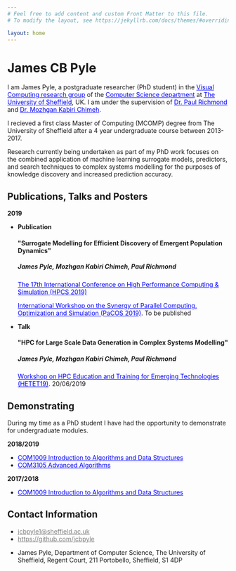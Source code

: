 ```yaml
---
# Feel free to add content and custom Front Matter to this file.
# To modify the layout, see https://jekyllrb.com/docs/themes/#overriding-theme-defaults

layout: home
---
```

<h1>James CB Pyle</h1>
<p>I am James Pyle, a postgraduate researcher (PhD student) in the <a href="https://www.shef.ac.uk/dcs/research/groups/visual-computing" style="color:blue">Visual Computing research group</a> of the <a href="https://www.shef.ac.uk/dcs/" style="color:blue">Computer Science department</a> at <a href="https://www.shef.ac.uk/" style="color:blue">The University of Sheffield</a>, UK. I am under the supervision of <a href="http://paulrichmond.shef.ac.uk/" style="color:blue">Dr. Paul Richmond</a> and <a href="http://mkchimeh.staff.shef.ac.uk/" style="color:blue">Dr. Mozhgan Kabiri Chimeh</a>.</p>
<p>I recieved a first class Master of Computing (MCOMP) degree from The University of Sheffield after a 4 year undergraduate course between 2013-2017.</p>
<p>Research currently being undertaken as part of my PhD work focuses on the combined application of machine learning surrogate models, predictors, and search techniques to complex systems modelling for the purposes of knowledge discovery and increased prediction accuracy.</p>

<h2>Publications, Talks and Posters</h2>
<b>2019</b>
<ul>
	<li>
		<b>Publication</b>
		<h4>"Surrogate Modelling for Efficient Discovery of Emergent Population Dynamics"</h4>
		<h5><i>James Pyle, Mozhgan Kabiri Chimeh, Paul Richmond</i></h5>
		<p><a href="http://hpcs2019.cisedu.info/" style="color:blue">The 17th International Conference on High Performance Computing & Simulation (HPCS 2019)</a></p>
		<p><a href="http://hpcs2019.cisedu.info/2-conference/workshops/workshop07-pacos" style="color:blue">International Workshop on the Synergy of Parallel Computing, Optimization and Simulation (PaCOS 2019)</a>. To be published</p>
	</li>
	<li>
		<b>Talk</b>
		<h4>"HPC for Large Scale Data Generation in Complex Systems Modelling"</h4>
		<h5><i>James Pyle, Mozhgan Kabiri Chimeh, Paul Richmond</i></h5>
		<p><a href="https://sighpceducation.acm.org/events/HETET19.html" style="color:blue">Workshop on HPC Education and Training for Emerging Technologies (HETET19)</a>. 20/06/2019</p>
	</li>
</ul>

<h2>Demonstrating</h2>
<p>During my time as a PhD student I have had the opportunity to demonstrate for undergraduate modules.</p>
<b>2018/2019</b>
<ul>
	<li><a href="http://www.dcs.shef.ac.uk/intranet/teaching/public/modules/level1/com1009.html" style="color:blue">COM1009 Introduction to Algorithms and Data Structures</a></li>
	<li><a href="http://www.dcs.shef.ac.uk/intranet/teaching/public/modules/level3/com3105.html" style="color:blue">COM3105 Advanced Algorithms</a></li>
</ul>
<b>2017/2018</b>
<ul>
	<li><a href="http://www.dcs.shef.ac.uk/intranet/teaching/public/modules/level1/com1009.html" style="color:blue">COM1009 Introduction to Algorithms and Data Structures</a></li>
</ul>
<h2>Contact Information</h2>
<ul>
	<li><a href="mailto:jcbpyle1@sheffield.ac.uk" style="color:gray">jcbpyle1@sheffield.ac.uk</a></li>
	<li><a href="https://github.com/jcbpyle" style="color:gray">https://github.com/jcbpyle</a></li>
	<li><p>James Pyle, Department of Computer Science, The University of Sheffield, Regent Court, 211 Portobello, Sheffield, S1 4DP</p></li>
</ul>

<!--https://www.shef.ac.uk/dcs/research/groups/visual-computing-->
<!--http://www.sheffield.ac.uk/dcs-->
<!--http://shef.ac.uk/dcs/-->
<!--http://paulrichmond.shef.ac.uk/-->
<!--http://mkchimeh.staff.shef.ac.uk/-->
<!--https://github.com/jcbpyle-->